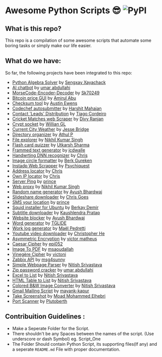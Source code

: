 # Awesome Python Scripts :sunglasses: <img alt="PyPI" src="https://warehouse-camo.cmh1.psfhosted.org/18509a25dde64f893bd96f21682bd6211c3d4e80/68747470733a2f2f696d672e736869656c64732e696f2f707970692f707976657273696f6e732f64796e61636f6e662e737667">

## What is this repo?
This repo is a compilation of some awesome scripts that automate some boring tasks or simply make our life easier.

## What do we have:

So far, the following projects have been integrated to this repo:

- [Python Algebra Solver](https://github.com/hastagAB/Awesome-Python-Scripts/tree/master/Algebra-Solver) by [Sengxay Xayachack](https://github.com/frankxayachack)
- [AI chatbot](https://github.com/hastagAB/Awesome-Python-Scripts/tree/master/Artificial-intelligence_bot) by [umar abdullahi](https://github.com/umarbrowser)
- [MorseCode-Encoder-Decoder](https://github.com/Sk70249/Morse-Code-Encryter-Decrypter#morse-code-encryter-decrypter) by [Sk70249](https://github.com/Sk70249)
- [Bitcoin price GUI](https://github.com/hastagAB/Awesome-Python-Scripts/tree/master/Bitcoin-Price-GUI) by [Amirul Abu](https://github.com/amirulabu)
- [Checksum tool](https://github.com/hastagAB/Awesome-Python-Scripts/tree/master/Checksum) by [Austin Ewens](https://github.com/aewens)
- [Codechef autosubmitter](https://github.com/hastagAB/Awesome-Python-Scripts/tree/master/Codechef-Code-Submitter) by [Harshit Mahajan](https://github.com/hmahajan99)
- [Contact 'Leads' Distribution](https://github.com/hastagAB/Awesome-Python-Scripts/tree/master/Contact-Distribution) by [Tiago Cordeiro](https://github.com/tiagocordeiro)
- [Cricket Matches web Scraper](https://github.com/hastagAB/Awesome-Python-Scripts/tree/master/CricBuzz_Score_Update) by [Divy Ranjan](https://github.com/divyranjan17)
- [Crypt socket](https://github.com/hastagAB/Awesome-Python-Scripts/tree/master/Crypt_Socket) by [Willian GL](https://github.com/williangl)
- [Current City Weather](https://github.com/hastagAB/Awesome-Python-Scripts/tree/master/Current_City_Weather) by [Jesse Bridge](https://github.com/jessebridge)
- [Directory organizer](https://github.com/hastagAB/Awesome-Python-Scripts/tree/master/Directory-organizer) by [Athul P](https://github.com/athulpn)
- [File explorer](https://github.com/hastagAB/Awesome-Python-Scripts/tree/master/File-Explorer-Dialog-Box) by [Nikhil Kumar Singh](https://github.com/nikhilkumarsingh)
- [Flash card quizzer](https://github.com/hastagAB/Awesome-Python-Scripts/tree/master/Flash-card-Challenge) by [Utkarsh Sharma](https://github.com/Utkarsh1308)
- [Frammed text generator](https://github.com/hastagAB/Awesome-Python-Scripts/tree/master/FramedText) by [jcdwalle](https://github.com/jcdwalle)
- [Handwrting DNN recognizer](https://github.com/hastagAB/Awesome-Python-Scripts/tree/master/Handwriting_Recognizer) by [Chris]()
- [Image circle formatter](https://github.com/hastagAB/Awesome-Python-Scripts/tree/master/Image-Circulator) by [Berk Gureken](https://github.com/bureken)
- [Instadp Web Scrapper](https://github.com/hastagAB/Awesome-Python-Scripts/tree/master/InstadpShower) by [Psychiquest](https://github.com/psychiquest)
- [Address locator](https://github.com/hastagAB/Awesome-Python-Scripts/tree/master/Location_Of_Adress) by [Chris]()
- [Own IP locator](https://github.com/hastagAB/Awesome-Python-Scripts/tree/master/Location_Of_Own_IP_Adress) by [Chris]()
- [Server Ping](https://github.com/hastagAB/Awesome-Python-Scripts/tree/master/Ping_Server) by [prince]()
- [Web proxy](https://github.com/hastagAB/Awesome-Python-Scripts/tree/master/Proxy-Request) by [Nikhil Kumar Singh](https://github.com/nikhilkumarsingh)
- [Random name generator](https://github.com/hastagAB/Awesome-Python-Scripts/tree/master/Random_Names_Generator) by [Ayush Bhardwaj](https://github.com/hastagAB)
- [Slideshare downloader](https://github.com/hastagAB/Awesome-Python-Scripts/tree/master/Slideshare-Downloader) by [Chris Goes](https://github.com/GhostofGoes)
- [SMS your location](https://github.com/hastagAB/Awesome-Python-Scripts/tree/master/SmsYourLocation) by [prince]()
- [Squid installer for Ubuntu](https://github.com/hastagAB/Awesome-Python-Scripts/tree/master/Squid-Proxy-Installer-for-Ubuntu16) by [Berkay Demir]()
- [Subtitle downloader](https://github.com/hastagAB/Awesome-Python-Scripts/tree/master/Subtitle-downloader) by [Kaushlendra Pratap](https://github.com/kaushl1998)
- [Website blocker](https://github.com/hastagAB/Awesome-Python-Scripts/tree/master/Website-Blocker) by [Ayush Bhardwaj](https://github.com/hastagAB)
- [Word generator](https://github.com/hastagAB/Awesome-Python-Scripts/tree/master/Word-generator) by [TGLIDE](https://github.com/TGlide)
- [Work log generator](https://github.com/hastagAB/Awesome-Python-Scripts/tree/master/Work_Log_Generator) by [Maël Pedretti](https://github.com/73VW)
- [Youtube video downloader](https://github.com/hastagAB/Awesome-Python-Scripts/tree/master/Youtube_Video_Downloader) by [Christopher He](https://github.com/hecris)
- [Asymmetric Encryption](https://github.com/hastagAB/Awesome-Python-Scripts/tree/master/asymmetric_cryptography) by [victor matheus](https://github.com/victormatheusc)
- [Caesar Cipher](https://github.com/hastagAB/Awesome-Python-Scripts/tree/master/caeser_cipher) by [epi052](https://github.com/epi052)
- [Image To PDF](https://github.com/hastagAB/Awesome-Python-Scripts/tree/master/images2pdf) by [msaoudallah](https://github.com/msaoudallah)
- [Vinegère Cipher](https://github.com/hastagAB/Awesome-Python-Scripts/tree/master/vigenere_cipher) by [victoni](https://github.com/victoni)
- [Zabbix API](https://github.com/hastagAB/Awesome-Python-Scripts/tree/master/zabbix_api) by [msg4sunny](https://github.com/msg4sunny)
- [Simple Webpage Parser](https://github.com/hastagAB/Awesome-Python-Scripts/tree/master/SimpleWebpageParser) by [Nitish Srivastava](https://github.com/nitish-iiitd)
- [Zip password cracker](https://github.com/hastagAB/Awesome-Python-Scripts/tree/master/zip_password_cracker) by [umar abdullahi](https://github.com/umarbrowser)
- [Excel to List](https://github.com/hastagAB/Awesome-Python-Scripts/tree/master/Excel_to_ListofList) by [Nitish Srivastava](https://github.com/nitish-iiitd)
- [HTML Table to List](https://github.com/hastagAB/Awesome-Python-Scripts/tree/master/HTML_Table_to_List) by [Nitish Srivastava](https://github.com/nitish-iiitd)
- [Colored B&W Image Converter](https://github.com/hastagAB/Awesome-Python-Scripts/tree/master/Color_to_BW_Converter) by [Nitish Srivastava](https://github.com/nitish-iiitd)
- [Gmail Mailing Script](https://github.com/hastagAB/Awesome-Python-Scripts/tree/master/mailing) by [mayank-kapur](https://github.com/kapurm17)
- [Take Screenshot](https://github.com/hastagAB/Awesome-Python-Scripts/tree/master/Take_screenshot) by [Moad Mohammed Elhebri](https://github.com/moadmmh)
- [Port Scanner](https://github.com/hastagAB/Awesome-Python-Scripts/tree/master/Port_Scanner) by [Plutoberth](https://github.com/Plutoberth)

## Contribuition Guidelines :
- Make a Seperate Folder for the Script.
- There shouldn't be any Spaces between the names of the script. (Use underscore or dash Symbol) eg. Script_One
- The Folder Should contain Python Script, its supporting files(If any) and a seperate `README.md` File with proper documentation.
